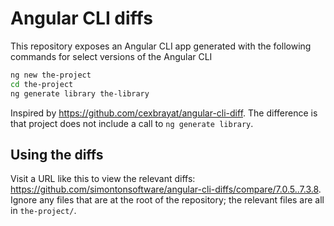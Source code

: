 # Angular CLI diffs

This repository exposes an Angular CLI app generated with the following commands for select versions of the Angular CLI

```bash
ng new the-project
cd the-project
ng generate library the-library
```

Inspired by https://github.com/cexbrayat/angular-cli-diff. The difference is that project does not include a call to `ng generate library`.

## Using the diffs

Visit a URL like this to view the relevant diffs: https://github.com/simontonsoftware/angular-cli-diffs/compare/7.0.5..7.3.8. Ignore any files that are at the root of the repository; the relevant files are all in `the-project/`.
